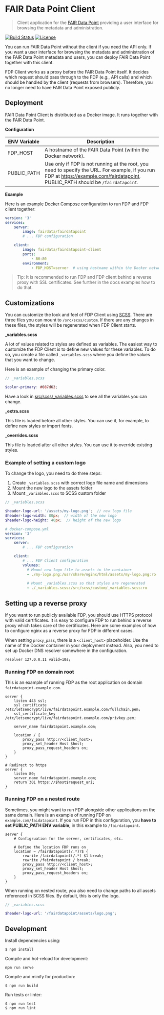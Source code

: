 # FAIR Data Point Client

> Client application for the [FAIR Data Point](https://github.com/FAIRDataTeam/FAIRDataPoint) providing a user interface for browsing the metadata and administration.

[![Build Status](https://travis-ci.org/FAIRDataTeam/FAIRDataPoint-client.svg?branch=master)](https://travis-ci.org/FAIRDataTeam/FAIRDataPoint-client.svg?branch=master)
[![License](https://img.shields.io/badge/license-MIT-blue.svg)](LICENSE.md)


You can run FAIR Data Point without the client if you need the API only. If you want a user interface for browsing the metadata and administration of the FAIR Data Point metadata and users, you can deploy FAIR Data Point together with this client.

FDP Client works as a proxy before the FAIR Data Point itself. It decides which request should pass through to the FDP (e.g., API calls) and which should be handled by the client (requests from browsers). Therefore, you no longer need to have FAIR Data Point exposed publicly.


## Deployment

FAIR Data Point Client is distributed as a Docker image. It runs together with the FAIR Data Point.

**Configuration**

| ENV Variable | Description |
| ---- | --- |
| FDP_HOST | A hostname of the FAIR Data Point (within the Docker network). |
| PUBLIC_PATH | Use only if FDP is not running at the root, you need to specify the URL. For example, if you run FDP at https://example.com/fairdatapoint, PUBLIC_PATH should be `/fairdatapoint`. |

**Example**

Here is an example [Docker Compose](https://docs.docker.com/compose/) configuration to run FDP and FDP client together:

```yaml
version: '3'
services:
    server:
        image: fairdata/fairdatapoint
        # ... FDP configuration

    client:
        image: fairdata/fairdatapoint-client
        ports:
            - 80:80
        environment:
            - FDP_HOST=server  # using hostname within the Docker network
```

> Tip: It is recommended to run FDP and FDP client behind a reverse proxy with SSL certificates. See further in the docs examples how to do that.

## Customizations

You can customize the look and feel of FDP Client using [SCSS](https://sass-lang.com). There are three files you can mount to `/src/scss/custom`. If there are any changes in these files, the styles will be regenerated when FDP Client starts.

**_variables.scss**

A lot of values related to styles are defined as variables. The easiest way to customize the FDP Client is to define new values for these variables. To do so, you create a file called `_variables.scss` where you define the values that you want to change.

Here is an example of changing the primary color.

```scss
// _variables.scss

$color-primary: #087d63;
```

Have a look in [src/scss/_variables.scss](src/scss/_variables.scss) to see all the variables you can change.

**_extra.scss**

This file is loaded before all other styles. You can use it, for example, to define new styles or import fonts.

**_overrides.scss**

This file is loaded after all other styles. You can use it to override existing styles.


### Example of setting a custom logo

To change the logo, you need to do three steps:

1. Create `_variables.scss` with correct logo file name and dimensions
1. Mount the new logo to the assets folder
1. Mount `_variables.scss` to SCSS custom folder


```scss
// _variables.scss

$header-logo-url: '/assets/my-logo.png';  // new logo file
$header-logo-width: 80px;  // width of the new logo 
$header-logo-height: 40px;  // height of the new logo
```

```yaml
# docker-compose.yml
version: '3'
services:
    server:
        # ... FDP configuration

    client:
        # ... FDP Client configuration
        volumes:
          # Mount new logo file to assets in the container
          - ./my-logo.png:/usr/share/nginx/html/assets/my-logo.png:ro
          
          # Mount _variables.scss so that styles are regenerated
          - ./_variables.scss:/src/scss/custom/_variables.scss:ro
```

## Setting up a reverse proxy

If you want to run publicly available FDP, you should use HTTPS protocol with valid certificates. It is easy to configure FDP to run behind a reverse proxy which takes care of the certificates. Here are some examples of how to configure nginx as a reverse proxy for FDP in different cases.

When setting `proxy_pass`, there is a `<client_host>` placeholder. Use the name of the Docker container in your deployment instead. Also, you need to set up Docker DNS resolver somewhere in the configuration.

```
resolver 127.0.0.11 valid=10s;
```

### Running FDP on domain root

This is an example of running FDP as the root application on domain `fairdatapoint.example.com`.

```
server {
    listen 443 ssl;
    ssl_certificate /etc/letsencrypt/live/fairdatapoint.example.com/fullchain.pem;
    ssl_certificate_key /etc/letsencrypt/live/fairdatapoint.example.com/privkey.pem;

    server_name fairdatapoint.example.com;

    location / {
        proxy_pass http://<client_host>;
        proxy_set_header Host $host;
        proxy_pass_request_headers on;
    }
}

# Redirect to https
server {
    listen 80;
    server_name fairdatapoint.example.com;
    return 301 https://$host$request_uri;
}
```

### Running FDP on a nested route

Sometimes, you might want to run FDP alongside other applications on the same domain. Here is an example of running FDP on `example.com/faidatapoint`. If you run FDP in this configuration, you **have to set PUBLIC_PATH ENV variable**, in this example to `/fairdatapoint`.

```
server {
    # Configruation for the server, certificates, etc.

    # Define the location FDP runs on
    location ~ /fairdatapoint(/.*)?$ {
        rewrite /fairdatapoint(/.*) $1 break;
        rewrite /fairdatapoint / break;
        proxy_pass http://<client_host>;
        proxy_set_header Host $host;
        proxy_pass_request_headers on;
    }
}
```

When running on nested route, you also need to change paths to all assets referenced in SCSS files. By default, this is only the logo.

```scss
// _variables.scss

$header-logo-url: '/fairdatapoint/assets/logo.png';
```

## Development

Install dependencies using:

```
$ npm install
```

Compile and hot-reload for development:

```
npm run serve
```

Compile and minify for production:

```
$ npm run build
```

Run tests or linter:

```
$ npm run test
$ npm run lint
```
